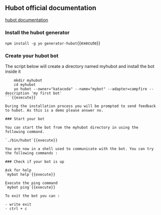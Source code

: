 ## Hubot official documentation

[hubot documentation](https://hubot.github.com/docs/)

### Install the hubot generator
`npm install -g yo generator-hubot`{{execute}}

### Create your hubot bot

The script below will create a directory named myhubot and install the bot inside it
```
    mkdir myhubot
    cd myhubot
    yo hubot --owner="katacoda" --name="mybot" --adapter=campfire --description 'my first bot'
```{{execute}}

During the installation process you will be prompted to send feedback to hubot. As this is a demo please answer no.

### Start your bot

You can start the bot from the myhubot directory in using the following command.

`./bin/hubot`{{execute}}

You are now in a shell used to communicate with the bot. You can try the following commands :

### Check if your bot is up

Ask for help
`mybot help`{{execute}}

Execute the ping command
`mybot ping`{{execute}}

To exit the bot you can :

- write exit
- ctrl + c